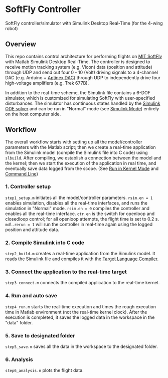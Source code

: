 # SoftFly Controller
SoftFly controller/simulator with Simulink Desktop Real-Time (for the 4-wing robot)

## Overview
This repo contains control architecture for performing flights on [MIT SoftFly](https://smrl.mit.edu/research/aerial-robot-powered-by-soft-actuators/) with Matlab Simulink Desktop Real-Time. The controller is designed to receive motion tracking system (e.g. Vicon) data (position and attitude) through UDP and send out four 0 - 10 (Volt) driving signals to a 4-channel DAC (e.g. Arduino + [Aptinex DAC](https://aptinex.com/product/aptinex-4-channel-dac-module-da4c010bi-i2c-digital-to-analog-0-10v-mcp4728/)) through UDP to independently drive four high-voltage amplifiers (e.g. Trek 677B). 

In addition to the real-time scheme, the Simulink file contains a 6-DOF simulator, which is customized for simulating SoftFly with user-specified disturbances. The simulator has continuous states handled by the [Simulink ODE solver](https://www.mathworks.com/help/simulink/ug/choose-a-solver.html) and can be run in "Normal" mode (see [Simulink Mode](https://www.mathworks.com/help/simulink/ug/choosing-a-simulation-mode.html)) entirely on the host computer side.

## Workflow
The overall workflow starts with setting up all the model/controller parameters with the Matlab script; then we create a real-time application from the Simulink model (compile the Simulink file into C code) using `slbuild`. After compiling, we establish a connection between the model and the kernel; then we start the execution of the application in real time, and eventually save data logged from the scope. (See [Run in Kernel Mode](https://www.mathworks.com/help/sldrt/ug/run-application-from-simulink.html) and [Command Line](https://www.mathworks.com/help/sldrt/ug/run-application-from-matlab-command-line.html))

### 1. Controller setup
`step1_setup.m` initiates all the model/controller parameters. `rsim.en = 1` enables simulation, disables all the real-time interfaces, and runs the simulation in "Normal" mode. `rsim.en = 0` compiles the controller and enables all the real-time interface. `ctr.en` is the switch for openloop and closedloop control; for all openloop attempts, the flight time is set to 0.2 s. `mdl.rerun = 1` will run the controller in real-time again using the logged position and attitude data.

### 2. Compile Simulink into C code
`step2_build.m` creates a real-time application from the Simulink model. It reads the Simulink file and compiles it with the [Target Language Compiler](https://www.mathworks.com/help/rtw/tlc/what-is-the-target-language-compiler.html).

### 3. Connect the application to the real-time target
`step3_connect.m` connects the compiled application to the real-time kernel.

### 4. Run and auto save
`step4_run.m` starts the real-time execution and times the rough execution time in Matlab environment (not the real-time kernel clock). After the execution is completed, it saves the logged data in the workspace in the "data" folder.

### 5. Save to designated folder
`step5_save.m` saves all the data in the workspace to the designated folder.

### 6. Analysis
`step6_analysis.m` plots the flight data.
